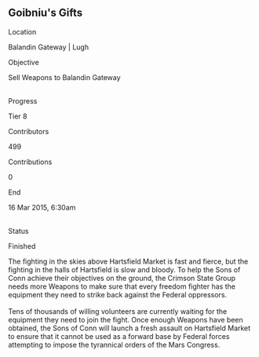 ## Goibniu\'s Gifts

Location

Balandin Gateway \| Lugh

Objective

Sell Weapons to Balandin Gateway

\
Progress

Tier 8

Contributors

499

Contributions

0

End

16 Mar 2015, 6:30am

\
Status

Finished

The fighting in the skies above Hartsfield Market is fast and fierce,
but the fighting in the halls of Hartsfield is slow and bloody. To help
the Sons of Conn achieve their objectives on the ground, the Crimson
State Group needs more Weapons to make sure that every freedom fighter
has the equipment they need to strike back against the Federal
oppressors.\
\
Tens of thousands of willing volunteers are currently waiting for the
equipment they need to join the fight. Once enough Weapons have been
obtained, the Sons of Conn will launch a fresh assault on Hartsfield
Market to ensure that it cannot be used as a forward base by Federal
forces attempting to impose the tyrannical orders of the Mars Congress.
